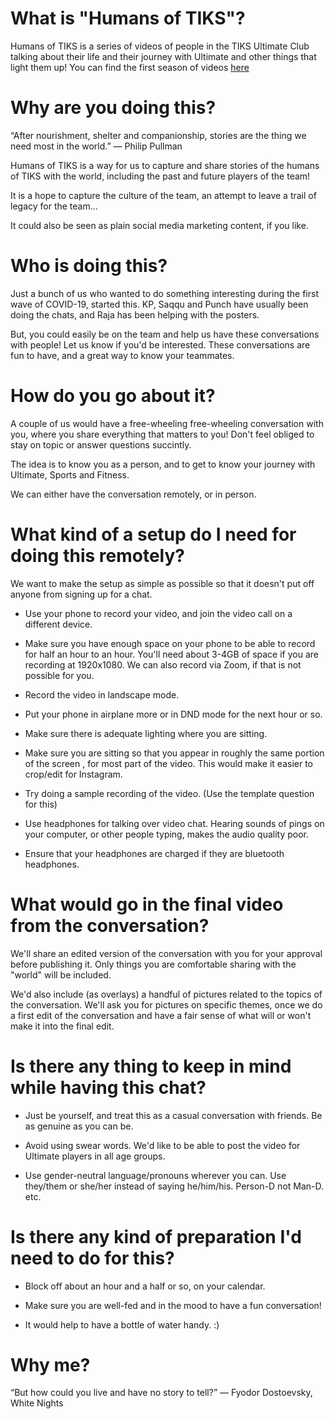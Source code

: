 # What is "Humans of TIKS"?

Humans of TIKS is a series of videos of people in the TIKS Ultimate Club
talking about their life and their journey with Ultimate and other things that
light them up!  You can find the first season of videos
[here](https://www.youtube.com/playlist?list=PLo98-81j1ocKx7DsxOYNavJx9vmcL0oWx)

# Why are you doing this?

“After nourishment, shelter and companionship, stories are the thing we need
most in the world.”  ― Philip Pullman

Humans of TIKS is a way for us to capture and share stories of the humans of
TIKS with the world, including the past and future players of the team!

It is a hope to capture the culture of the team, an attempt to leave a trail of
legacy for the team...

It could also be seen as plain social media marketing content, if you like.

# Who is doing this?

Just a bunch of us who wanted to do something interesting during the first wave
of COVID-19, started this. KP, Saqqu and Punch have usually been doing the
chats, and Raja has been helping with the posters.

But, you could easily be on the team and help us have these conversations with
people! Let us know if you'd be interested. These conversations are fun to
have, and a great way to know your teammates.

# How do you go about it?

A couple of us would have a free-wheeling free-wheeling conversation with you,
where you share everything that matters to you! Don't feel obliged to stay on
topic or answer questions succintly.

The idea is to know you as a person, and to get to know your journey with
Ultimate, Sports and Fitness.

We can either have the conversation remotely, or in person.

# What kind of a setup do I need for doing this remotely?

We want to make the setup as simple as possible so that it doesn't put off
anyone from signing up for a chat.

- Use your phone to record your video, and join the video call on a different
  device.

- Make sure you have enough space on your phone to be able to record for half
  an hour to an hour. You'll need about 3-4GB of space if you are recording at
  1920x1080. We can also record via Zoom, if that is not possible for you.

- Record the video in landscape mode.

- Put your phone in airplane more or in DND mode for the next hour or so.

- Make sure there is adequate lighting where you are sitting.

- Make sure you are sitting so that you appear in roughly the same portion of
  the screen , for most part of the video. This would make it easier to
  crop/edit for Instagram.

- Try doing a sample recording of the video. (Use the template question for
  this)

- Use headphones for talking over video chat. Hearing sounds of pings on your
  computer, or other people typing, makes the audio quality poor.

- Ensure that your headphones are charged if they are bluetooth headphones.

# What would go in the final video from the conversation?

We'll share an edited version of the conversation with you for your approval
before publishing it. Only things you are comfortable sharing with the "world"
will be included.

We'd also include (as overlays) a handful of pictures related to the topics of
the conversation. We'll ask you for pictures on specific themes, once we do a
first edit of the conversation and have a fair sense of what will or won't make
it into the final edit.

# Is there any thing to keep in mind while having this chat?

- Just be yourself, and treat this as a casual conversation with friends. Be as
  genuine as you can be.

- Avoid using swear words. We'd like to be able to post the video for Ultimate
  players in all age groups.

- Use gender-neutral language/pronouns wherever you can. Use they/them or
  she/her instead of saying he/him/his. Person-D not Man-D. etc.

# Is there any kind of preparation I'd need to do for this?

- Block off about an hour and a half or so, on your calendar.

- Make sure you are well-fed and in the mood to have a fun conversation!

- It would help to have a bottle of water handy. :)

# Why me?

“But how could you live and have no story to tell?” ― Fyodor Dostoevsky, White
Nights
